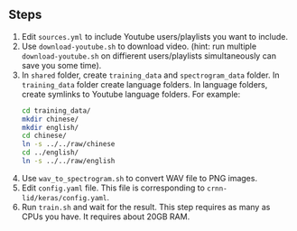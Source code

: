 ## Steps

1. Edit `sources.yml` to include Youtube users/playlists you want to include.
2. Use `download-youtube.sh` to download video. (hint: run multiple `download-youtube.sh` on diffierent users/playlists simultaneously can save you some time).
3. In `shared` folder, create `training_data` and `spectrogram_data` folder. In `training_data` folder create language folders. In language folders, create symlinks to Youtube language folders. For example:
   ```sh
   cd training_data/
   mkdir chinese/
   mkdir english/
   cd chinese/
   ln -s ../../raw/chinese
   cd ../english/
   ln -s ../../raw/english
   ```
4. Use `wav_to_spectrogram.sh` to convert WAV file to PNG images.
5. Edit `config.yaml` file. This file is corresponding to `crnn-lid/keras/config.yaml`.
6. Run `train.sh` and wait for the result. This step requires as many as CPUs you have. It requires about 20GB RAM.

